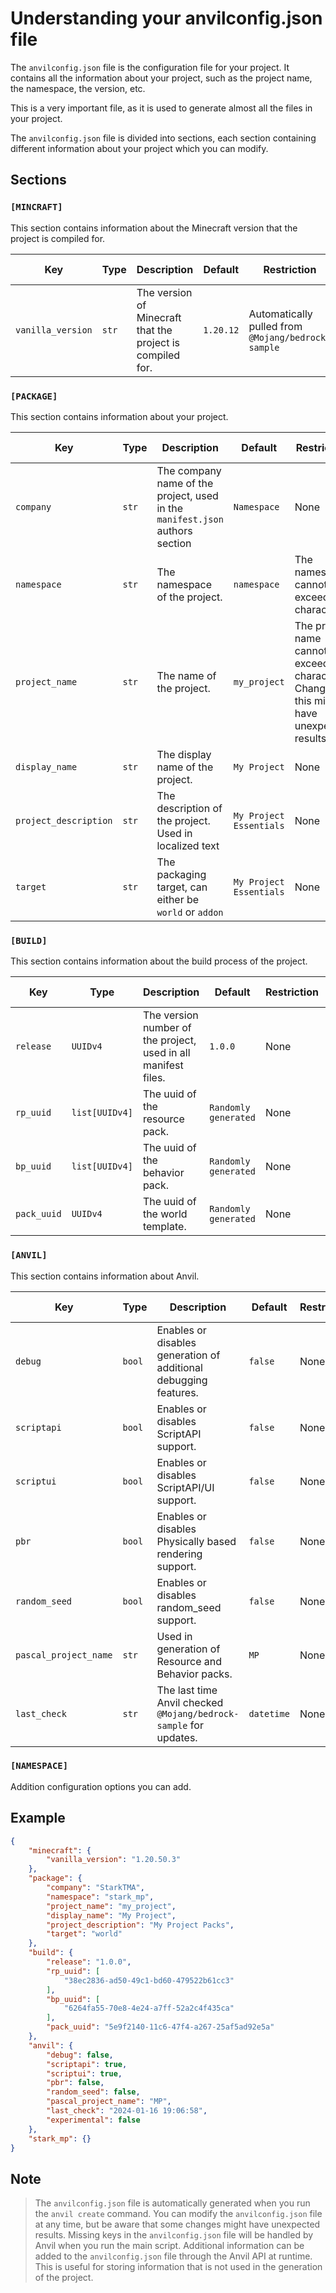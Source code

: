 # Understanding your anvilconfig.json file

The `anvilconfig.json` file is the configuration file for your project. It contains all the information about your project, such as the project name, the namespace, the version, etc.

This is a very important file, as it is used to generate almost all the files in your project.

The `anvilconfig.json` file is divided into sections, each section containing different information about your project which you can modify.

## Sections

### `[MINCRAFT]`

This section contains information about the Minecraft version that the project is compiled for.

| Key | Type | Description | Default | Restriction | Can be changed |
| --- | ---- | ----------- | ------- | ----------- | -------------- |
| `vanilla_version` | `str` | The version of Minecraft that the project is compiled for. | `1.20.12` | Automatically pulled from `@Mojang/bedrock-sample` | Unnecessary |

### `[PACKAGE]`

This section contains information about your project.

| Key | Type | Description | Default | Restriction | Can be changed |
| --- | ---- | ----------- | ------- | ----------- | -------------- |
| `company` | `str` | The company name of the project, used in the `manifest.json` authors section | `Namespace` | None | Yes |
| `namespace` | `str`| The namespace of the project. | `namespace` | The namespace cannot exceed 8 characters. | Not advised |
| `project_name` | `str` | The name of the project. | `my_project` | The project name cannot exceed 16 characters. Changing this might have unexpected results. | Not advised |
| `display_name` | `str` | The display name of the project. | `My Project` | None | Yes |
| `project_description` | `str` | The description of the project. Used in localized text | `My Project Essentials` | None | Yes |
| `target` | `str` | The packaging target, can either be `world` or `addon` | `My Project Essentials` | None | Yes |

### `[BUILD]`

This section contains information about the build process of the project.

| Key | Type | Description | Default | Restriction | Can be changed |
| --- | ---- | ----------- | ------- | ----------- | -------------- |
| `release` | `UUIDv4` | The version number of the project, used in all manifest files. | `1.0.0` | None | Yes |
| `rp_uuid` | `list[UUIDv4]` | The uuid of the resource pack. | `Randomly generated` | None | Yes |
| `bp_uuid` | `list[UUIDv4]` | The uuid of the behavior pack. | `Randomly generated` | None | Yes |
| `pack_uuid` | `UUIDv4` | The uuid of the world template. | `Randomly generated` | None | Yes |

### `[ANVIL]`

This section contains information about Anvil.

| Key | Type | Description | Default | Restriction | Can be changed |
| --- | ---- | ----------- | ------- | ----------- | -------------- |
| `debug` | `bool` | Enables or disables generation of additional debugging features. | `false` | None | Yes |
| `scriptapi` | `bool` | Enables or disables ScriptAPI support. | `false` | None | Yes |
| `scriptui` | `bool` | Enables or disables ScriptAPI/UI support. | `false` | None | Yes |
| `pbr` | `bool` | Enables or disables Physically based rendering support. | `false` | None | Yes |
| `random_seed` | `bool` | Enables or disables random_seed support. | `false` | None | Yes |
| `pascal_project_name` | `str` | Used in generation of Resource and Behavior packs. | `MP` | None | Yes |
| `last_check` | `str` | The last time Anvil checked `@Mojang/bedrock-sample` for updates. | `datetime` | None | Not advised |

### `[NAMESPACE]`

Addition configuration options you can add. 


## Example

```json 
{
    "minecraft": {
        "vanilla_version": "1.20.50.3"
    },
    "package": {
        "company": "StarkTMA",
        "namespace": "stark_mp",
        "project_name": "my_project",
        "display_name": "My Project",
        "project_description": "My Project Packs",
        "target": "world"
    },
    "build": {
        "release": "1.0.0",
        "rp_uuid": [
            "38ec2836-ad50-49c1-bd60-479522b61cc3"
        ],
        "bp_uuid": [
            "6264fa55-70e8-4e24-a7ff-52a2c4f435ca"
        ],
        "pack_uuid": "5e9f2140-11c6-47f4-a267-25af5ad92e5a"
    },
    "anvil": {
        "debug": false,
        "scriptapi": true,
        "scriptui": true,
        "pbr": false,
        "random_seed": false,
        "pascal_project_name": "MP",
        "last_check": "2024-01-16 19:06:58",
        "experimental": false
    },
    "stark_mp": {}
}
```


## Note
> The `anvilconfig.json` file is automatically generated when you run the `anvil create` command. You can modify the `anvilconfig.json` file at any time, but be aware that some changes might have unexpected results.
> Missing keys in the `anvilconfig.json` file will be handled by Anvil when you run the main script.
> Additional information can be added to the `anvilconfig.json` file through the Anvil API at runtime. This is useful for storing information that is not used in the generation of the project.


